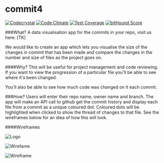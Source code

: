 # commit4

[![Codecrystal](https://img.shields.io/badge/code-crystal-5CB3FF.svg)](http://codecrystal.herokuapp.com/crystalise/kat4/commit4/master)
[![Code Climate](https://codeclimate.com/github/kat4/commit4/badges/gpa.svg)](https://codeclimate.com/github/kat4/commit4)
[![Test Coverage](https://codeclimate.com/github/kat4/commit4/badges/coverage.svg)](https://codeclimate.com/github/kat4/commit4/coverage)
[![bitHound Score](https://www.bithound.io/github/kat4/commit4/badges/score.svg)](https://www.bithound.io/github/kat4/commit4)


###What?
A data visualisation app for the commits in your repo, visit us here: [TK]

We would like to create an app which lets you visualise the size of the changes in commit that has been made and compare the changes in the number and size of files as the project goes on.

####Why?
This will be useful for project management and code reviewing. If you want to view the progression of a particular file you'll be able to see where it's been changed.

You'll also be able to see how much code was changed on it each commit.

###How?
Users will enter their repo name, owner name and branch.
The app will make an API call to github get the commit history and display each file from a commit as a unique coloured dot.
Coloured dots will be highlighted when clicked to show the thread of changes to that file.
See the wireframes below for an idea of how this will look.

####Wireframes

![Logo](https://files.gitter.im/kat4/fac6d1/T5nz/commit4.png)

![Wirefame](https://files.gitter.im/kat4/fac6d1/dXaa/wireframefinale.png)

![Wireframe](https://files.gitter.im/kat4/fac6d1/49DR/wireframe.png)
